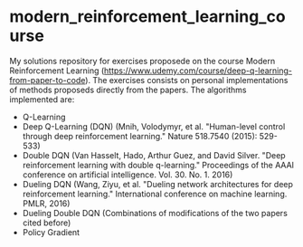 # modern_reinforcement_learning_course
My solutions repository for exercises proposede on the course Modern Reinforcement Learning (https://www.udemy.com/course/deep-q-learning-from-paper-to-code).
The exercises consists on personal implementations of methods proposeds directly from the papers.
The algorithms implemented are:
  - Q-Learning
  - Deep Q-Learning (DQN) (Mnih, Volodymyr, et al. "Human-level control through deep reinforcement learning." Nature 518.7540 (2015): 529-533)
  - Double DQN (Van Hasselt, Hado, Arthur Guez, and David Silver. "Deep reinforcement learning with double q-learning." Proceedings of the AAAI conference on artificial intelligence. Vol. 30. No. 1. 2016)
  - Dueling DQN (Wang, Ziyu, et al. "Dueling network architectures for deep reinforcement learning." International conference on machine learning. PMLR, 2016)
  - Dueling Double DQN (Combinations of modifications of the two papers cited before)
  - Policy Gradient
